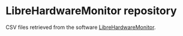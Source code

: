 # LibreHardwareMonitor repository
CSV files retrieved from the software [LibreHardwareMonitor](https://github.com/LibreHardwareMonitor/LibreHardwareMonitor).